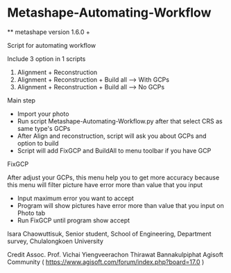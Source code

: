 # Metashape-Automating-Workflow
 
** metashape version 1.6.0 +

Script for automating workflow

Include 3 option in 1 scripts
1. Alignment + Reconstruction
2. Alignment + Reconstruction + Build all --> With GCPs
3. Alignment + Reconstruction + Build all --> No GCPs

Main step

- Import your photo 
- Run script Metashape-Automating-Workflow.py after that select CRS as same type's GCPs
- After Align and reconstruction, script will ask you about GCPs and option to build
- Script will add FixGCP and BuildAll to menu toolbar if you have GCP 

FixGCP 

After adjust your GCPs, this menu help you to get more accuracy because this menu will filter picture have error more than value that you input
- Input maximum error you want to accept
- Program will show pictures have error more than value that you input on Photo tab
- Run FixGCP until program show accept

Isara Chaowuttisuk, Senior student, School of Engineering, Department survey, Chulalongkoen University

Credit
Assoc. Prof. Vichai Yiengveerachon
Thirawat Bannakulpiphat
Agisoft Community ( https://www.agisoft.com/forum/index.php?board=17.0 )
